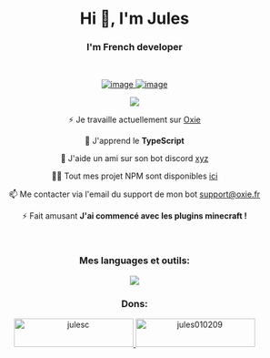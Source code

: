 <h1 align="center">Hi 👋, I'm Jules</h1>
<h3 align="center">I'm French developer</h3>
<br>

<p align="center">
  <a href="https://github.com/Jules010209">
    <img alt="image" src="https://github-readme-stats.vercel.app/api?username=Jules010209&show_icons=true&count_private=true&theme=react&hide_border=true&bg_color=0D1117" />
  </a>
  <a href="https://github.com/Jules010209">
    <img alt="image" src="https://github-readme-stats.vercel.app/api/top-langs/?username=Jules010209&langs_count=8&count_private=true&layout=compact&theme=react&hide_border=true&bg_color=0D1117"/>
  </a>
</p>

<p align="center"><img src="https://github-readme-streak-stats.herokuapp.com/?user=jules010209&theme=react&hide_border=true&bg_color=0D1117"></p>

<div align="center">
  <p>⚡ Je travaille actuellement sur <a href="https://www.oxie.fr/">Oxie</a><p>
  
  <p>🌱 J'apprend le <b>TypeScript</b></p>
  
  <p>🤝 J'aide un ami sur son bot discord <a href="https://discord.gg/tQmCtvBgfM">xyz</a></p>

  <p>👨‍💻 Tout mes projet NPM sont disponibles <a href="https://www.npmjs.com/~jules010209">ici</a></p>

  <p>📫 Me contacter via l'email du support de mon bot <a href="mailto:support@oxie.fr">support@oxie.fr<a/></p>

   <p>⚡ Fait amusant <b>J'ai commencé avec les plugins minecraft !</b></p>
</div><br>

<h3 align="center">Mes languages et outils:</h3>

<p align="center">
  <a href="https://skillicons.dev">
    <img src="https://skillicons.dev/icons?i=blender,vscode,visualstudio,unity,unreal,git,kubernetes,docker,ts,nodejs,sequelize,sass,react,nestjs,discord,electron,github,gitlab&perline=6" />
  </a>
</p>

<h3 align="center">Dons:</h3>
<div align="center">
  <p>
    <a href="https://www.buymeacoffee.com/julesc">
      <img src="https://cdn.buymeacoffee.com/buttons/v2/default-yellow.png" height="50" width="210" alt="julesc" /></a><a href="https://ko-fi.com/jules010209">
    <img src="https://cdn.ko-fi.com/cdn/kofi3.png?v=3" height="50" width="210" alt="jules010209" />
    </a>
  </p>
</div>
